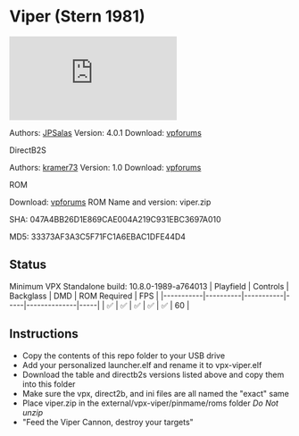 # Viper (Stern 1981)

![Table Preview](https://www.vpforums.org/index.php?app=downloads&module=display&section=screenshot&record=105447&id=13289&full=1)

Authors: [JPSalas](https://www.vpforums.org/index.php?showuser=277)
Version: 4.0.1
Download: [vpforums](https://www.vpforums.org/index.php?app=downloads&showfile=13289)

DirectB2S

Authors: [kramer73](https://www.vpforums.org/index.php?showuser=309)
Version: 1.0
Download: [vpforums](https://www.vpforums.org/index.php?app=downloads&showfile=11052)

ROM

Download: [vpforums](http://www.vpforums.org/index.php?app=downloads&showfile=753)
ROM Name and version: viper.zip

SHA: 047A4BB26D1E869CAE004A219C931EBC3697A010

MD5: 33373AF3A3C5F71FC1A6EBAC1DFE44D4

## Status 

Minimum VPX Standalone build: 10.8.0-1989-a764013
| Playfield | Controls | Backglass | DMD | ROM Required | FPS | 
|-----------|----------|-----------|-----|--------------|-----|
| :white_check_mark: | :white_check_mark: | :white_check_mark: | :white_check_mark: | :white_check_mark: | 60 |

## Instructions

- Copy the contents of this repo folder to your USB drive
- Add your personalized launcher.elf and rename it to vpx-viper.elf
- Download the table and directb2s versions listed above and copy them into this folder
- Make sure the vpx, direct2b, and ini files are all named the "exact" same
- Place viper.zip in the external/vpx-viper/pinmame/roms folder *Do Not unzip*
- "Feed the Viper Cannon, destroy your targets"

